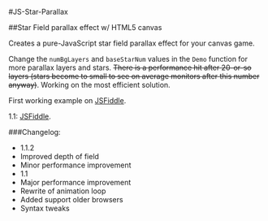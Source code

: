 #JS-Star-Parallax

##Star Field parallax effect w/ HTML5 canvas

Creates a pure-JavaScript star field parallax effect for your canvas game.

Change the `numBgLayers` and `baseStarNum` values in the `Demo` function for more parallax layers and stars. ~~There is a performance hit after 20-or-so layers (stars become to small to see on average monitors after this number anyway)~~. Working on the most efficient solution.

First working example on [JSFiddle](http://jsfiddle.net/ikradex/BU32R/1/).

1.1: [JSFiddle](http://jsfiddle.net/ikradex/3YHVz/embedded/result/).

###Changelog:

* 1.1.2
 * Improved depth of field
 * Minor performance improvement
* 1.1
 * Major performance improvement
 * Rewrite of animation loop
 * Added support older browsers
 * Syntax tweaks
